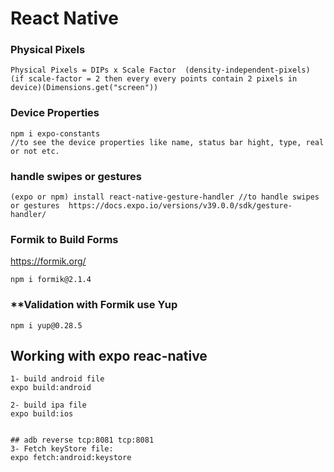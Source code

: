 # **React Native**

### **Physical Pixels**
```
Physical Pixels = DIPs x Scale Factor  (density-independent-pixels) (if scale-factor = 2 then every every points contain 2 pixels in device)(Dimensions.get("screen")) 
```

### **Device Properties**
```
npm i expo-constants  
//to see the device properties like name, status bar hight, type, real or not etc.
```

### **handle swipes or gestures**
```
(expo or npm) install react-native-gesture-handler //to handle swipes or gestures  https://docs.expo.io/versions/v39.0.0/sdk/gesture-handler/ 
```

### **Formik to Build Forms**
https://formik.org/
```
npm i formik@2.1.4
```
### **Validation with Formik use Yup 
```
npm i yup@0.28.5
```

## **Working with expo reac-native**
```
1- build android file
expo build:android

2- build ipa file
expo build:ios


## adb reverse tcp:8081 tcp:8081
3- Fetch keyStore file:
expo fetch:android:keystore

```
